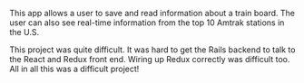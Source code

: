 This app allows a user to save and read information about a train board. The user can also see real-time information from the top 10 Amtrak stations in the U.S.

This project was quite difficult. It was hard to get the Rails backend to talk to the React and Redux front end. Wiring up Redux correctly was difficult too. All in all this was a difficult project!